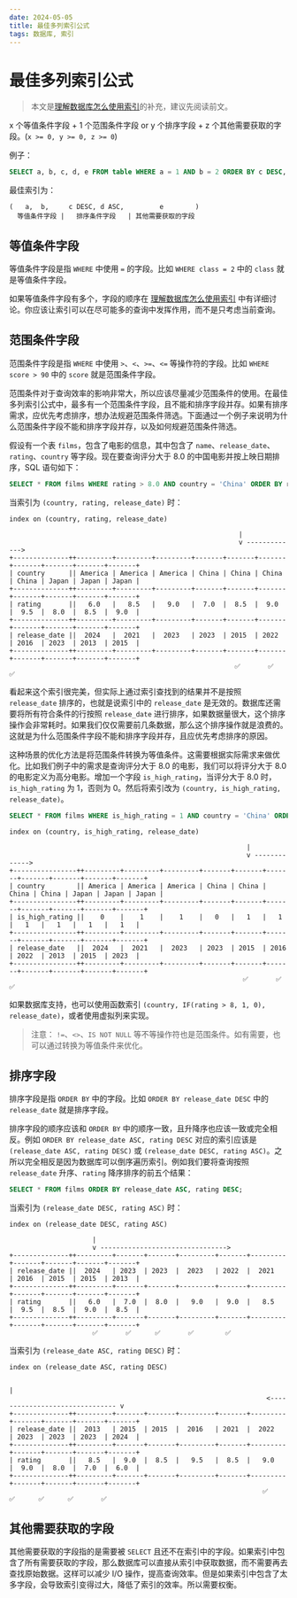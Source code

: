 ```yaml
---
date: 2024-05-05
title: 最佳多列索引公式
tags: 数据库, 索引
---
```


# 最佳多列索引公式

> 本文是[理解数据库怎么使用索引](./01-理解数据库怎么使用索引.md)的补充，建议先阅读前文。

x 个等值条件字段 + 1 个范围条件字段 or y 个排序字段 + z 个其他需要获取的字段。(`x >= 0, y >= 0, z >= 0`)

例子：

```sql
SELECT a, b, c, d, e FROM table WHERE a = 1 AND b = 2 ORDER BY c DESC, d ASC;
```

最佳索引为：

```
(   a,  b,     c DESC, d ASC,         e        )
  等值条件字段 |   排序条件字段   | 其他需要获取的字段
```

## 等值条件字段

等值条件字段是指 `WHERE` 中使用 `=` 的字段。比如 `WHERE class = 2` 中的 `class` 就是等值条件字段。

如果等值条件字段有多个，字段的顺序在 [理解数据库怎么使用索引](./01-理解数据库怎么使用索引.md) 中有详细讨论。你应该让索引可以在尽可能多的查询中发挥作用，而不是只考虑当前查询。

## 范围条件字段

范围条件字段是指 `WHERE` 中使用 `>`、`<`、`>=`、`<=` 等操作符的字段。比如 `WHERE score > 90` 中的 `score` 就是范围条件字段。

范围条件对于查询效率的影响非常大，所以应该尽量减少范围条件的使用。在最佳多列索引公式中，最多有一个范围条件字段，且不能和排序字段并存。如果有排序需求，应优先考虑排序，想办法规避范围条件筛选。下面通过一个例子来说明为什么范围条件字段不能和排序字段并存，以及如何规避范围条件筛选。

假设有一个表 `films`，包含了电影的信息，其中包含了 `name`、`release_date`、`rating`、`country` 等字段。现在要查询评分大于 8.0 的中国电影并按上映日期排序，SQL 语句如下：

```sql
SELECT * FROM films WHERE rating > 8.0 AND country = 'China' ORDER BY release_date DESC;
```

当索引为 `(country, rating, release_date)` 时：

```
index on (country, rating, release_date)

                                                          |
                                                          v ------------->
+--------------++---------+---------+---------+-------+-------+-------+-------+-------+-------+-------+
| country      || America | America | America | China | China | China | China | Japan | Japan | Japan |
+--------------++---------+---------+---------+-------+-------+-------+-------+-------+-------+-------+
| rating       ||   6.0   |   8.5   |   9.0   |  7.0  |  8.5  |  9.0  |  9.5  |  8.0  |  8.5  |  9.0  |
+--------------++---------+---------+---------+-------+-------+-------+-------+-------+-------+-------+
| release_date ||  2024   |  2021   |  2023   | 2023  | 2015  | 2022  | 2016  | 2023  | 2013  | 2015  |
+--------------++---------+---------+---------+-------+-------+-------+-------+-------+-------+-------+
                                                         ✅       ✅      ✅
```

看起来这个索引很完美，但实际上通过索引查找到的结果并不是按照 `release_date` 排序的，也就是说索引中的 `release_date` 是无效的。数据库还需要将所有符合条件的行按照 `release_date` 进行排序，如果数据量很大，这个排序操作会非常耗时。如果我们仅仅需要前几条数据，那么这个排序操作就是浪费的。这就是为什么范围条件字段不能和排序字段并存，且应优先考虑排序的原因。

这种场景的优化方法是将范围条件转换为等值条件。这需要根据实际需求来做优化。比如我们例子中的需求是查询评分大于 8.0 的电影，我们可以将评分大于 8.0 的电影定义为高分电影。增加一个字段 `is_high_rating`，当评分大于 8.0 时，`is_high_rating` 为 1，否则为 0。然后将索引改为 `(country, is_high_rating, release_date)`。

```sql
SELECT * FROM films WHERE is_high_rating = 1 AND country = 'China' ORDER BY release_date DESC;
```

```
index on (country, is_high_rating, release_date)

                                                            |
                                                            v ------------->
+----------------++---------+---------+---------+-------+-------+-------+-------+-------+-------+-------+
| country        || America | America | America | China | China | China | China | Japan | Japan | Japan |
+----------------++---------+---------+---------+-------+-------+-------+-------+-------+-------+-------+
| is_high_rating ||    0    |    1    |    1    |   0   |   1   |   1   |   1   |   1   |   1   |   1   |
+----------------++---------+---------+---------+-------+-------+-------+-------+-------+-------+-------+
| release_date   ||  2024   |  2021   |  2023   | 2023  | 2015  | 2016  | 2022  | 2013  | 2015  | 2023  |
+----------------++---------+---------+---------+-------+-------+-------+-------+-------+-------+-------+
                                                           ✅       ✅      ✅
```

如果数据库支持，也可以使用函数索引 `(country, IF(rating > 8, 1, 0), release_date)`，或者使用虚拟列来实现。

> 注意：
> `!=`、`<>`、`IS NOT NULL` 等不等操作符也是范围条件。如有需要，也可以通过转换为等值条件来优化。

## 排序字段

排序字段是指 `ORDER BY` 中的字段。比如 `ORDER BY release_date DESC` 中的 `release_date` 就是排序字段。

排序字段的顺序应该和 `ORDER BY` 中的顺序一致，且升降序也应该一致或完全相反。例如 `ORDER BY release_date ASC, rating DESC` 对应的索引应该是 `(release_date ASC, rating DESC)` 或 `(release_date DESC, rating ASC)`。之所以完全相反是因为数据库可以倒序遍历索引。例如我们要将查询按照 `release_date` 升序、`rating` 降序排序的前五个结果：

```sql
SELECT * FROM films ORDER BY release_date ASC, rating DESC;
```

当索引为 `(release_date DESC, rating ASC)` 时：

```
index on (release_date DESC, rating ASC)

                     |
                     v -------------------------------->
+--------------++---------+-------+-------+---------+-------+---------+-------+-------+-------+-------+
| release_date ||  2024   | 2023  | 2023  |  2023   | 2022  |  2021   | 2016  | 2015  | 2015  | 2013  |
+--------------++---------+-------+-------+---------+-------+---------+-------+-------+-------+-------+
| rating       ||   6.0   |  7.0  |  8.0  |   9.0   |  9.0  |   8.5   |  9.5  |  8.5  |  9.0  |  8.5  |
+--------------++---------+-------+-------+---------+-------+---------+-------+-------+-------+-------+
                     ✅       ✅      ✅       ✅        ✅
```

当索引为 `(release_date ASC, rating DESC)` 时：

```
index on (release_date ASC, rating DESC)

                                                                                                  |
                                                                 <------------------------------- v
+--------------++---------+-------+-------+---------+-------+---------+-------+-------+-------+-------+
| release_date ||  2013   | 2015  | 2015  |  2016   | 2021  |  2022   | 2023  | 2023  | 2023  | 2024  |
+--------------++---------+-------+-------+---------+-------+---------+-------+-------+-------+-------+
| rating       ||   8.5   |  9.0  |  8.5  |   9.5   |  8.5  |   9.0   |  9.0  |  8.0  |  7.0  |  6.0  |
+--------------++---------+-------+-------+---------+-------+---------+-------+-------+-------+-------+
                                                                ✅        ✅      ✅      ✅       ✅
```

## 其他需要获取的字段

其他需要获取的字段指的是需要被 `SELECT` 且还不在索引中的字段。如果索引中包含了所有需要获取的字段，那么数据库可以直接从索引中获取数据，而不需要再去查找原始数据。这样可以减少 I/O 操作，提高查询效率。但是如果索引中包含了太多字段，会导致索引变得过大，降低了索引的效率。所以需要权衡。
